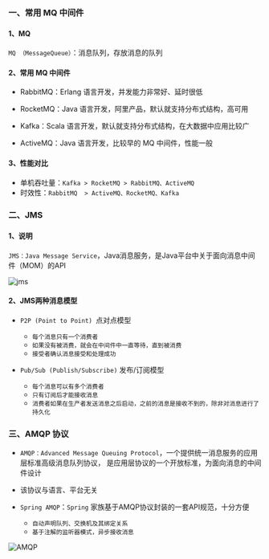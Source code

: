 ### 一、常用 MQ 中间件 
####  1、MQ
 `MQ （MessageQueue）`：消息队列，存放消息的队列
 
####  2、常用 MQ 中间件 
* RabbitMQ：Erlang 语言开发，并发能力非常好、延时很低

* RocketMQ：Java 语言开发，阿里产品，默认就支持分布式结构，高可用

* Kafka：Scala 语言开发，默认就支持分布式结构，在大数据中应用比较广

* ActiveMQ：Java 语言开发，比较早的 MQ 中间件，性能一般 

####  3、性能对比
* 单机吞吐量：`Kafka > RocketMQ > RabbitMQ、ActiveMQ`
* 时效性：`RabbitMQ  > ActiveMQ、RocketMQ、Kafka`


### 二、JMS
####  1、说明 
`JMS：Java Message Service`，Java消息服务，是Java平台中关于面向消息中间件（MOM）的API

![jms](https://fgq233.github.io/imgs/mq/jms.png)

####  2、JMS两种消息模型
*  `P2P (Point to Point) `点对点模型
   * `每个消息只有一个消费者`
   * `如果没有被消费，就会在中间件中一直等待，直到被消费`
   * `接受者确认消息接受和处理成功`
   
*  `Pub/Sub (Publish/Subscribe)` 发布/订阅模型
   * `每个消息可以有多个消费者`
   * `只有订阅后才能接收消息`
   * `消费者如果在生产者发送消息之后启动，之前的消息是接收不到的，除非对消息进行了持久化`


### 三、AMQP 协议
* `AMQP：Advanced Message Queuing Protocol`，一个提供统一消息服务的应用层标准高级消息队列协议，
是应用层协议的一个开放标准，为面向消息的中间件设计

* 该协议与语言、平台无关

* `Spring AMQP`：`Spring` 家族基于AMQP协议封装的一套API规范，十分方便
  * `自动声明队列、交换机及其绑定关系`
  * `基于注解的监听器模式，异步接收消息`

![AMQP](https://fgq233.github.io/imgs/mq/amqp.png) 
